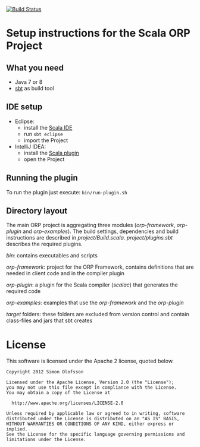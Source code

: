 [![Build Status](https://secure.travis-ci.org/simono/scala-orp.png?branch=master)](http://travis-ci.org/simono/scala-orp)

# Setup instructions for the Scala ORP Project

## What you need

* Java 7 or 8
* [sbt](http://www.scala-sbt.org) as build tool

## IDE setup

* Eclipse:
  * install the [Scala IDE](http://scala-ide.org)
  * run `sbt eclipse`
  * import the Project
* IntelliJ IDEA:
  * install the [Scala
    plugin](http://confluence.jetbrains.net/display/SCA/Scala+Plugin+for+IntelliJ+IDEA)
  * open the Project

## Running the plugin

To run the plugin just execute: `bin/run-plugin.sh`

## Directory layout

The main ORP project is aggregating three modules (_orp-framework_,
_orp-plugin_ and _orp-examples_). The build settings, dependencies and build
instructions are described in _project/Build.scala_. _project/plugins.sbt_
describes the required plugins.

_bin_: contains executables and scripts

_orp-framework_: project for the ORP Framework, contains definitions that are
needed in client code and in the compiler plugin

_orp-plugin_: a plugin for the Scala compiler (_scalac_) that generates the
required code

_orp-examples_: examples that use the _orp-framework_ and the _orp-plugin_

_target_ folders: these folders are excluded from version control and contain
class-files and jars that sbt creates

# License
This software is licensed under the Apache 2 license, quoted below.

```
Copyright 2012 Simon Olofsson

Licensed under the Apache License, Version 2.0 (the "License");
you may not use this file except in compliance with the License.
You may obtain a copy of the License at

  http://www.apache.org/licenses/LICENSE-2.0

Unless required by applicable law or agreed to in writing, software
distributed under the License is distributed on an "AS IS" BASIS,
WITHOUT WARRANTIES OR CONDITIONS OF ANY KIND, either express or implied.
See the License for the specific language governing permissions and
limitations under the License.
```
